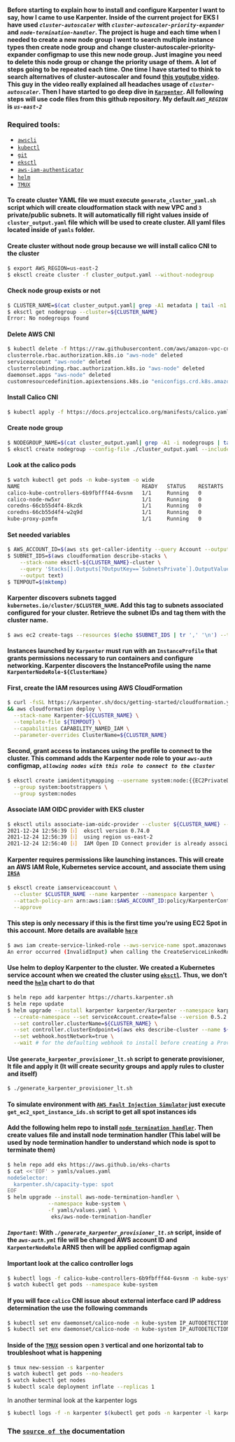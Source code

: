 #### Before starting to explain how to install and configure Karpenter I want to say, how I came to use Karpenter. Inside of the current project for EKS I have used *`cluster-autoscaler`* with *`cluster-autoscaler-priority-expander`* and *`node-termination-handler`*. The project is huge and each time when I needed to create a new node group I went to search multiple instance types then create node group and change cluster-autoscaler-priority-expander configmap to use this new node group. Just imagine you need to delete this node group or change the priority usage of them. A lot of steps going to be repeated each time. One time I have started to think to search alternatives of cluster-autoscaler and found [this youtube video](https://www.youtube.com/watch?v=3QsVRHVdOnM). This guy in the video really explained all headaches usage of *`cluster-autoscaler`*. Then I have started to go deep dive in [`Karpenter`](https://karpenter.sh/). All following steps will use code files from this github repository. My default *`AWS_REGION`* is *`us-east-2`*

### Required tools:
- [`awscli`](https://docs.aws.amazon.com/cli/latest/userguide/getting-started-install.html)
- [`kubectl`](https://kubernetes.io/docs/tasks/tools/install-kubectl-linux/)
- [`git`](https://git-scm.com/book/en/v2/Getting-Started-Installing-Git)
- [`eksctl`](https://docs.aws.amazon.com/eks/latest/userguide/eksctl.html)
- [`aws-iam-authenticator`](https://docs.aws.amazon.com/eks/latest/userguide/install-aws-iam-authenticator.html)
- [`helm`](https://helm.sh/docs/intro/install/)
- [`TMUX`](https://computingforgeeks.com/linux-tmux-cheat-sheet/)

#### To create cluster YAML file we must execute `generate_cluster_yaml.sh` script which will create cloudformation stack with new VPC and `3` private/public subnets. It will automatically fill right values inside of `cluster_output.yaml` file which will be used to create cluster. All yaml files located inside of `yamls` folder.

#### Create cluster without node group because we will install calico CNI to the cluster

```bash
$ export AWS_REGION=us-east-2
$ eksctl create cluster -f cluster_output.yaml --without-nodegroup
```

#### Check node group exists or not

```bash
$ CLUSTER_NAME=$(cat cluster_output.yaml| grep -A1 metadata | tail -n1 | awk '{ print $(NF)}')
$ eksctl get nodegroup --cluster=${CLUSTER_NAME}
Error: No nodegroups found
```

#### Delete AWS CNI

```bash
$ kubectl delete -f https://raw.githubusercontent.com/aws/amazon-vpc-cni-k8s/release-1.6/config/v1.6/aws-k8s-cni.yaml
clusterrole.rbac.authorization.k8s.io "aws-node" deleted
serviceaccount "aws-node" deleted
clusterrolebinding.rbac.authorization.k8s.io "aws-node" deleted
daemonset.apps "aws-node" deleted
customresourcedefinition.apiextensions.k8s.io "eniconfigs.crd.k8s.amazonaws.com" deleted
```

#### Install Calico CNI

```bash
$ kubectl apply -f https://docs.projectcalico.org/manifests/calico.yaml
```

#### Create node group

```bash
$ NODEGROUP_NAME=$(cat cluster_output.yaml| grep -A1 -i nodegroups | tail -n1 | awk '{ print $(NF)}')
$ eksctl create nodegroup --config-file ./cluster_output.yaml --include=${NODEGROUP_NAME}
```

#### Look at the calico pods

```bash
$ watch kubectl get pods -n kube-system -o wide
NAME                                       READY   STATUS    RESTARTS   AGE    IP              NODE                            NOMINATED NODE   READINESS GATES
calico-kube-controllers-6b9fbfff44-6vsnm   1/1     Running   0          11m    192.168.200.3   ip-10-227-57-155.ec2.internal   <none>           <none>
calico-node-nw5xr                          1/1     Running   0          112s   10.227.57.155   ip-10-227-57-155.ec2.internal   <none>           <none>
coredns-66cb55d4f4-8kzdk                   1/1     Running   0          25m    192.168.200.2   ip-10-227-57-155.ec2.internal   <none>           <none>
coredns-66cb55d4f4-w2q9d                   1/1     Running   0          25m    192.168.200.1   ip-10-227-57-155.ec2.internal   <none>           <none>
kube-proxy-pzmfm                           1/1     Running   0          112s   10.227.57.155   ip-10-227-57-155.ec2.internal   <none>           <none>
```

#### Set needed variables

```bash
$ AWS_ACCOUNT_ID=$(aws sts get-caller-identity --query Account --output text)
$ SUBNET_IDS=$(aws cloudformation describe-stacks \
    --stack-name eksctl-${CLUSTER_NAME}-cluster \
    --query 'Stacks[].Outputs[?OutputKey==`SubnetsPrivate`].OutputValue' \
    --output text)
$ TEMPOUT=$(mktemp)
```

#### Karpenter discovers subnets tagged `kubernetes.io/cluster/$CLUSTER_NAME`. Add this tag to subnets associated configured for your cluster. Retrieve the subnet IDs and tag them with the cluster name. 

```bash
$ aws ec2 create-tags --resources $(echo $SUBNET_IDS | tr ',' '\n') --tags Key="kubernetes.io/cluster/${CLUSTER_NAME}",Value=
```

#### Instances launched by `Karpenter` must run with an `InstanceProfile` that grants permissions necessary to run containers and configure networking. Karpenter discovers the InstanceProfile using the name `KarpenterNodeRole-${ClusterName}`

#### First, create the IAM resources using AWS CloudFormation

```bash
$ curl -fsSL https://karpenter.sh/docs/getting-started/cloudformation.yaml > $TEMPOUT \
&& aws cloudformation deploy \
  --stack-name Karpenter-${CLUSTER_NAME} \
  --template-file ${TEMPOUT} \
  --capabilities CAPABILITY_NAMED_IAM \
  --parameter-overrides ClusterName=${CLUSTER_NAME}
```

#### Second, grant access to instances using the profile to connect to the cluster. This command adds the Karpenter node role to your *`aws-auth`* configmap, *`allowing nodes with this role to connect to the cluster`*

```bash
$ eksctl create iamidentitymapping --username system:node:{{EC2PrivateDNSName}} --cluster ${CLUSTER_NAME} --arn arn:aws:iam::${AWS_ACCOUNT_ID}:role/KarpenterNodeRole-${CLUSTER_NAME} \
  --group system:bootstrappers \
  --group system:nodes
```

#### Associate IAM OIDC provider with EKS cluster

```bash
$ eksctl utils associate-iam-oidc-provider --cluster ${CLUSTER_NAME} --approve
2021-12-24 12:56:39 [ℹ]  eksctl version 0.74.0
2021-12-24 12:56:39 [ℹ]  using region us-east-2
2021-12-24 12:56:40 [ℹ]  IAM Open ID Connect provider is already associated with cluster "karpenter-nonprod" in "us-east-2"
```

#### Karpenter requires permissions like launching instances. This will create an AWS IAM Role, Kubernetes service account, and associate them using [`IRSA`](https://docs.aws.amazon.com/emr/latest/EMR-on-EKS-DevelopmentGuide/setting-up-enable-IAM.html)

```bash
$ eksctl create iamserviceaccount \
  --cluster $CLUSTER_NAME --name karpenter --namespace karpenter \
  --attach-policy-arn arn:aws:iam::$AWS_ACCOUNT_ID:policy/KarpenterControllerPolicy-$CLUSTER_NAME \
  --approve
```

#### This step is only necessary if this is the first time you’re using EC2 Spot in this account. More details are available [`here`](https://docs.aws.amazon.com/batch/latest/userguide/spot_fleet_IAM_role.html)

```bash
$ aws iam create-service-linked-role --aws-service-name spot.amazonaws.com
An error occurred (InvalidInput) when calling the CreateServiceLinkedRole operation: Service role name AWSServiceRoleForEC2Spot has been taken in this account, please try a different suffix.
```

#### Use helm to deploy Karpenter to the cluster. We created a Kubernetes service account when we created the cluster using [`eksctl`](https://docs.aws.amazon.com/eks/latest/userguide/eksctl.html). Thus, we don’t need the [`helm`](https://helm.sh/docs/intro/install/) chart to do that


```bash
$ helm repo add karpenter https://charts.karpenter.sh
$ helm repo update
$ helm upgrade --install karpenter karpenter/karpenter --namespace karpenter \
  --create-namespace --set serviceAccount.create=false --version 0.5.2 \
  --set controller.clusterName=${CLUSTER_NAME} \
  --set controller.clusterEndpoint=$(aws eks describe-cluster --name ${CLUSTER_NAME} --query "cluster.endpoint" --output json) \
  --set webhook.hostNetwork=true \
  --wait # for the defaulting webhook to install before creating a Provisioner
```

#### Use `generate_karpenter_provisioner_lt.sh` script to generate provisioner, lt file and apply it (It will create security groups and apply rules to cluster and itself)

```bash
$ ./generate_karpenter_provisioner_lt.sh
```

#### To simulate environment with [`AWS Fault Injection Simulator`](https://jamalshahverdiev.medium.com/aws-fault-injection-simulator-6637176b2c83) just execute `get_ec2_spot_instance_ids.sh` script to get all spot instances ids

#### Add the following helm repo to install [`node termination handler`](https://github.com/aws/aws-node-termination-handler). Then create values file and install node termination handler (This label will be used by node termination handler to understand which node is spot to terminate them)

```bash
$ helm repo add eks https://aws.github.io/eks-charts
$ cat <<'EOF' > yamls/values.yaml                                         
nodeSelector:
  karpenter.sh/capacity-type: spot
EOF
$ helm upgrade --install aws-node-termination-handler \
             --namespace kube-system \
             -f yamls/values.yaml \
              eks/aws-node-termination-handler
```


#### *`Important`*: With *`./generate_karpenter_provisioner_lt.sh`* script, inside of the *`aws-auth.yml`* file will be changed AWS account ID and `KarpenterNodeRole` ARNS then will be applied configmap again

#### Important look at the calico controller logs

```bash
$ kubectl logs -f calico-kube-controllers-6b9fbfff44-6vsnm -n kube-system
$ watch kubectl get pods --namespace kube-system
```

#### If you will face `calico` CNI issue about external interface card IP address determination the use the following commands

```bash
$ kubectl set env daemonset/calico-node -n kube-system IP_AUTODETECTION_METHOD=interface=e\*
$ kubectl set env daemonset/calico-node -n kube-system IP_AUTODETECTION_METHOD=can-reach=www.google.com
```

#### Inside of the [`TMUX`](https://computingforgeeks.com/linux-tmux-cheat-sheet/) session open `3` vertical and one horizontal tab to troubleshoot what is happening

```bash
$ tmux new-session -s karpenter
$ watch kubectl get pods --no-headers
$ watch kubectl get nodes
$ kubectl scale deployment inflate --replicas 1
```

In another terminal look at the karpenter logs

```bash
$ kubectl logs -f -n karpenter $(kubectl get pods -n karpenter -l karpenter=controller -o name)
```

### The [`source of the`](https://karpenter.sh/docs/getting-started/) documentation

















